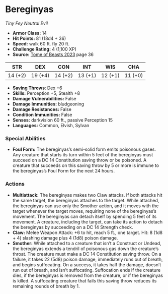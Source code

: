 # Bereginyas

*Tiny* *Fey* *Neutral Evil*

- **Armor Class:** 14
- **Hit Points:** 81 (18d4 + 36)
- **Speed:** walk 60 ft. fly 20 ft.
- **Challenge Rating:** 4 (1,100 XP)
- **Source:** [Tome of Beasts 2023](https://koboldpress.com/kpstore/product/tome-of-beasts-1-2023-edition/) page 36

| STR | DEX | CON | INT | WIS | CHA |
| --- | --- | --- | --- | --- | --- |
| 14 (+2) | 19 (+4) | 14 (+2) | 13 (+1) | 12 (+1) | 11 (+0) |

- **Saving Throws**: Dex +6
- **Skills:** Perception +5, Stealth +8
- **Damage Vulnerabilities:** False
- **Damage Immunities:** bludgeoning
- **Damage Resistances:** False
- **Condition Immunities:** False
- **Senses:** darkvision 60 ft., passive Perception 15
- **Languages:** Common, Elvish, Sylvan

### Special Abilities

- **Foul Form:** The bereginyas’s semi-solid form emits poisonous gases. Any creature that starts its turn within 5 feet of the bereginyas must succeed on a DC 14 Constitution saving throw or be poisoned. A creature that succeeds on this saving throw by 5 or more is immune to the bereginyas’s Foul Form for the next 24 hours.

### Actions

- **Multiattack:** The bereginyas makes two Claw attacks. If both attacks hit the same target, the bereginyas attaches to the target. While attached, the bereginyas can use only the Smother action, and it moves with the target whenever the target moves, requiring none of the bereginyas’s movement. The bereginyas can detach itself by spending 5 feet of its movement. A creature, including the target, can take its action to detach the bereginyas by succeeding on a DC 14 Strength check.
- **Claw:** Melee Weapon Attack: +6 to hit, reach 5 ft., one target. Hit: 8 (1d8 + 4) slashing damage plus 4 (1d8) poison damage.
- **Smother:** While attached to a creature that isn’t a Construct or Undead, the bereginyas extends a tendril of poisonous gas down the creature’s throat. The creature must make a DC 14 Constitution saving throw. On a failure, it takes 22 (5d8) poison damage, immediately runs out of breath, and begins suffocating. On a success, it takes half the damage, doesn’t run out of breath, and isn’t suffocating. Suffocation ends if the creature dies, if the bereginyas is removed from the creature, or if the bereginyas is killed. A suffocating creature that fails this saving throw reduces its remaining rounds of breath by 1.
